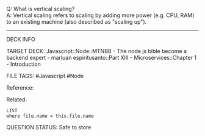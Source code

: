 Q: What is vertical scaling?  
A: Vertical scaling refers to scaling by adding more power (e.g. CPU, RAM) to an existing machine (also described as "scaling up").
<!--ID: 1693660758293-->

---

DECK INFO

TARGET DECK: Javascript::Node::MTNBB - The node js bible become a backend expert - marluan espiritusanto::Part XIII - Microservices::Chapter 1 - Introduction

FILE TAGS: #Javascript #Node

Reference:

Related:

```dataview
LIST
where file.name = this.file.name
```

QUESTION STATUS: Safe to store